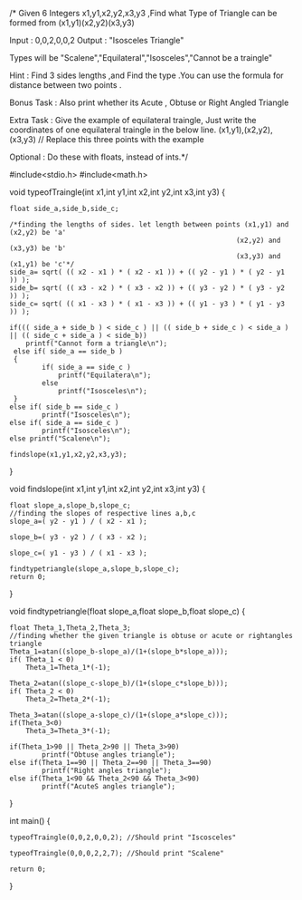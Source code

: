 /*
Given 6 Integers x1,y1,x2,y2,x3,y3 ,Find what Type of Triangle can be formed from (x1,y1)(x2,y2)(x3,y3)

Input : 0,0,2,0,0,2
Output : "Isosceles Triangle"

Types will be "Scalene","Equilateral","Isosceles","Cannot be a traingle"

Hint : Find 3 sides lengths ,and Find the type .You can use the formula for distance between two points .

Bonus Task : Also print whether its Acute , Obtuse or Right Angled Triangle

Extra Task : Give the example of equilateral traingle, Just write the coordinates of one equilateral traingle
 in the below line.
 (x1,y1),(x2,y2),(x3,y3) // Replace this three points with the example

Optional : Do these with floats, instead of ints.*/


#include<stdio.h>
#include<math.h>

void typeofTraingle(int x1,int y1,int x2,int y2,int x3,int y3)
{

    float side_a,side_b,side_c;
    
    /*finding the lengths of sides. let length between points (x1,y1) and (x2,y2) be 'a'
                                                            (x2,y2) and (x3,y3) be 'b'
                                                            (x3,y3) and (x1,y1) be 'c'*/
    side_a= sqrt( (( x2 - x1 ) * ( x2 - x1 )) + (( y2 - y1 ) * ( y2 - y1 )) );
    side_b= sqrt( (( x3 - x2 ) * ( x3 - x2 )) + (( y3 - y2 ) * ( y3 - y2 )) );
    side_c= sqrt( (( x1 - x3 ) * ( x1 - x3 )) + (( y1 - y3 ) * ( y1 - y3 )) );
    
    if((( side_a + side_b ) < side_c ) || (( side_b + side_c ) < side_a ) || (( side_c + side_a ) < side_b))
        printf("Cannot form a triangle\n");
     else if( side_a == side_b )
     {
            if( side_a == side_c )
                printf("Equilatera\n");
            else
                printf("Isosceles\n");
     }
    else if( side_b == side_c )
            printf("Isosceles\n");
    else if( side_a == side_c )
            printf("Isosceles\n");
    else printf("Scalene\n");

    findslope(x1,y1,x2,y2,x3,y3);
}

void findslope(int x1,int y1,int x2,int y2,int x3,int y3)
{

    float slope_a,slope_b,slope_c;
    //finding the slopes of respective lines a,b,c
    slope_a=( y2 - y1 ) / ( x2 - x1 );

    slope_b=( y3 - y2 ) / ( x3 - x2 );

    slope_c=( y1 - y3 ) / ( x1 - x3 );

    findtypetriangle(slope_a,slope_b,slope_c);
    return 0;
}

void findtypetriangle(float slope_a,float slope_b,float slope_c)
{

    float Theta_1,Theta_2,Theta_3;
    //finding whether the given triangle is obtuse or acute or rightangles triangle
    Theta_1=atan((slope_b-slope_a)/(1+(slope_b*slope_a)));
    if( Theta_1 < 0)
        Theta_1=Theta_1*(-1);

    Theta_2=atan((slope_c-slope_b)/(1+(slope_c*slope_b)));
    if( Theta_2 < 0)
        Theta_2=Theta_2*(-1);

    Theta_3=atan((slope_a-slope_c)/(1+(slope_a*slope_c)));
    if(Theta_3<0)
        Theta_3=Theta_3*(-1);

    if(Theta_1>90 || Theta_2>90 || Theta_3>90)
            printf("Obtuse angles triangle");
    else if(Theta_1==90 || Theta_2==90 || Theta_3==90)
            printf("Right angles triangle");
    else if(Theta_1<90 && Theta_2<90 && Theta_3<90)
            printf("AcuteS angles triangle");

}

int main()
{

    typeofTraingle(0,0,2,0,0,2); //Should print "Iscosceles"

    typeofTraingle(0,0,0,2,2,7); //Should print "Scalene"

    return 0;
}
